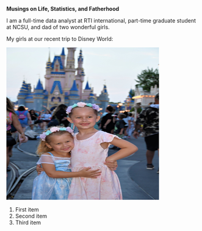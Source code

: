 **Musings on Life, Statistics, and Fatherhood**

I am a full-time data analyst at RTI international, part-time graduate student at NCSU, and dad of two wonderful girls.

My girls at our recent trip to Disney World:  

<img src="https://github.com/mikebrad140/mikebrad140.github.io/blob/main/_posts/image0%20(2).jpeg" alt="Example Image" width="400" height="400">

1. First item  
2. Second item  
3. Third item  
